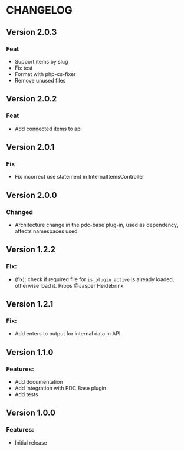 # CHANGELOG

## Version 2.0.3

### Feat

- Support items by slug
- Fix test
- Format with php-cs-fixer
- Remove unused files

## Version 2.0.2

### Feat

-   Add connected items to api

## Version 2.0.1

### Fix

-   Fix incorrect use statement in InternalItemsController

## Version 2.0.0

### Changed

-   Architecture change in the pdc-base plug-in, used as dependency, affects namespaces used

## Version 1.2.2

### Fix:

-   (fix): check if required file for `is_plugin_active` is already loaded, otherwise load it. Props @Jasper Heidebrink

## Version 1.2.1

### Fix:

-   Add enters to output for internal data in API.

## Version 1.1.0

### Features:

-   Add documentation
-   Add integration with PDC Base plugin
-   Add tests

## Version 1.0.0

### Features:

-   Initial release
